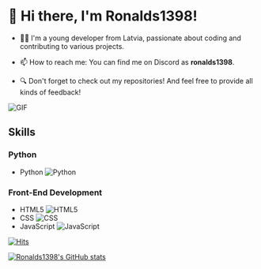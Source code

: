 # 👋 Hi there, I'm Ronalds1398!

- 👨‍💻 I'm a young developer from Latvia, passionate about coding and contributing to various projects.

- 📫 How to reach me: You can find me on Discord as **ronalds1398**.

- 🔍 Don't forget to check out my repositories! And feel free to provide all kinds of feedback!

![GIF](https://user-images.githubusercontent.com/73097560/115834477-dbab4500-a447-11eb-908a-139a6edaec5c.gif)

## Skills

### Python
- Python
  ![Python](https://camo.githubusercontent.com/b33b61504018f44fcc8b0590875398c2612f7348ccd9443ba0e424cde21048a2/68747470733a2f2f696d672e736869656c64732e696f2f62616467652f507974686f6e2532302d2532333134333534432e7376673f7374796c653d666f722d7468652d6261646765266c6f676f3d707974686f6e266c6f676f436f6c6f723d7768697465)

### Front-End Development
- HTML5
  ![HTML5](https://camo.githubusercontent.com/980ae91897b1ccaa266ac28a72a3f7603d59b905b4f2aececd7ba8e63e65f347/68747470733a2f2f696d672e736869656c64732e696f2f62616467652f48544d4c352532302d2532334533344632362e7376673f7374796c653d666f722d7468652d6261646765266c6f676f3d68746d6c35266c6f676f436f6c6f723d7768697465)
- CSS
  ![CSS](https://camo.githubusercontent.com/321a66a07011dceb6427f80f279d9a13520ea7c4eec617c889ae1554ee94ba06/68747470733a2f2f696d672e736869656c64732e696f2f62616467652f4353532532302d2532333135373242362e7376673f7374796c653d666f722d7468652d6261646765266c6f676f3d63737333266c6f676f436f6c6f723d7768697465)
- JavaScript
  ![JavaScript](https://camo.githubusercontent.com/c986c0a6e6ed97078b7865bb7901d18e27b579d9170a44660651932469525dae/68747470733a2f2f696d672e736869656c64732e696f2f62616467652f4a6176615363726970742532302d2532334637444631452e7376673f7374796c653d666f722d7468652d6261646765266c6f676f3d6a617661736372697074266c6f676f436f6c6f723d626c61636b)

[![Hits](https://hits.sh/github.com/Ronalds13424.svg)](https://hits.sh/github.com/Ronalds13424/)


[![Ronalds1398's GitHub stats](https://github-readme-stats.vercel.app/api?username=Ronalds13424)](https://github.com/anuraghazra/github-readme-stats)


